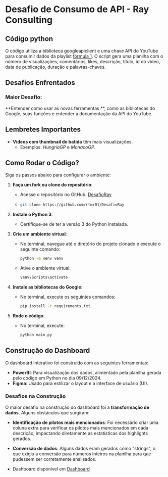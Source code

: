 # Desafio de Consumo de API - Ray Consulting
## Código python
O código utiliza a biblioteca googleapiclient e uma chave API do YouTube para consumir dados da playlist
[fórmula 1](https://www.youtube.com/playlist?list=PLfoNZDHitwjUv0pjTwlV1vzaE0r7UDVDR). O script gera uma planilha com
o número de visualizações, comentários, likes, descrição, título, id do vídeo, data de publicação, duração e palavras-chaves.

## Desafios Enfrentados

### Maior Desafio: 
**Entender como usar as novas ferramentas **, como as bibliotecas do Google, suas funções e entender a documentação da API do YouTube.

## Lembretes Importantes

- **Vídeos com thumbnail de batida** têm mais visualizações.
  - Exemplos: *HungriaGP* e *MonacoGP*.

## Como Rodar o Código?

Siga os passos abaixo para configurar o ambiente:

1. **Faça um fork ou clone do repositório**:
   - Acesse o repositório no GitHub: [DesafioRay](https://github.com/rtmr01/DesafioRay)
   - ```bash
     git clone https://github.com/rtmr01/DesafioRay
     ```

2. **Instale o Python 3**:
   - Certifique-se de ter a versão 3 do Python instalada.

3. **Crie um ambiente virtual**:
   - No terminal, navegue até o diretório do projeto clonado e execute o seguinte comando:
     ```bash
     python -m venv venv
     ```
   - Ative o ambiente virtual:
     ```bash
     venv\Scripts\activate
     ```

4. **Instale as bibliotecas do Google**:
   - No terminal, execute os seguintes comandos:
     ```bash
     pip install -r requirements.txt
     ```

5. **Rode o código**:
   - No terminal, execute:
     ```bash
     python main.py
     ```


## Construção do Dashboard

O dashboard interativo foi construído com as seguintes ferramentas:

- **PowerBI**: Para visualização dos dados, alimentado pela planilha gerada pelo código em Python no dia 09/12/2024.
- **Figma**: Usado para estilizar o layout e a interface de usuário (UI).

### Desafios na Construção

O maior desafio na construção do dashboard foi a **transformação de dados**. Alguns obstáculos que surgiram:

- **Identificação de pilotos mais mencionados**: Foi necessário criar uma coluna extra para verificar os pilotos mais mencionados em cada descrição, impactando diretamente as estatísticas dos highlights gerados.
  
- **Conversão de dados**: Alguns dados eram gerados como "strings", o que exigiu a conversão para números inteiros na planilha para que pudessem ser corretamente analisados.

- Dashboard disponível em [Dashboard](https://app.powerbi.com/view?r=eyJrIjoiNzBmM2IxZGQtNGZkNi00ZDk3LTliYTUtMzAwMWJhMGYwNTU1IiwidCI6ImUyZjc3ZDAwLTAxNjMtNGNmNi05MmIwLTQ4NGJhZmY5ZGY3ZCJ9&pageName=af9a926c575b387b4403)

